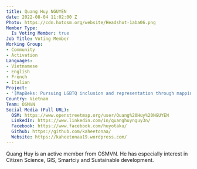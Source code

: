 ```yaml
---
title: Quang Huy NGUYEN
date: 2022-08-04 11:02:00 Z
Photo: https://cdn.hotosm.org/website/Headshot-1aba06.png
Member Type:
  Is Voting Member: true
Job Title: Voting Member
Working Group:
- Community
- Activation
Languages:
- Vietnamese
- English
- French
- Italian
Project:
- '[MapBeks: Pursuing LGBTQ inclusion and representation through mapping](https://tasks.hotosm.org/projects/12426/tasks/)'
Country: Vietnam
Team: OSMVN
Social Media (Full URL):
  OSM: https://www.openstreetmap.org/user/Quang%20Huy%20NGUYEN
  LinkedIn: https://www.linkedin.com/in/quanghuynguy3n/
  Facebook: https://www.facebook.com/huyotaku/
  Github: https://github.com/kaheetonaa/
  Website: https://kaheetonaa19.wordpress.com/
---
```


Quang Huy is an active member from OSMVN. He has especially interest in Citizen Science, GIS, Smartciy and Sustainable development.
